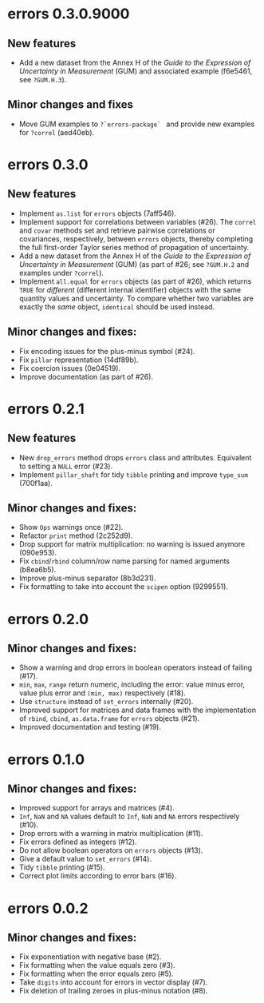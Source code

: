 # errors 0.3.0.9000

## New features

* Add a new dataset from the Annex H of the *Guide to the Expression of Uncertainty in Measurement* (GUM) and associated example (f6e5461, see `?GUM.H.3`).

## Minor changes and fixes

* Move GUM examples to ``?`errors-package` `` and provide new examples for `?correl` (aed40eb).

# errors 0.3.0

## New features

* Implement `as.list` for `errors` objects (7aff546).
* Implement support for correlations between variables (#26). The `correl` and `covar` methods set and retrieve pairwise correlations or covariances, respectively, between `errors` objects, thereby completing the full first-order Taylor series method of propagation of uncertainty.
* Add a new dataset from the Annex H of the *Guide to the Expression of Uncertainty in Measurement* (GUM) (as part of #26; see `?GUM.H.2` and examples under `?correl`).
* Implement `all.equal` for `errors` objects (as part of #26), which returns `TRUE` for *different* (different internal identifier) objects with the same quantity values and uncertainty. To compare whether two variables are exactly the *same* object, `identical` should be used instead.

## Minor changes and fixes:

* Fix encoding issues for the plus-minus symbol (#24).
* Fix `pillar` representation (14df89b).
* Fix coercion issues (0e04519).
* Improve documentation (as part of #26).

# errors 0.2.1

## New features

* New `drop_errors` method drops `errors` class and attributes. Equivalent to setting a `NULL` error (#23).
* Implement `pillar_shaft` for tidy `tibble` printing and improve `type_sum` (700f1aa).

## Minor changes and fixes:

* Show `Ops` warnings once (#22).
* Refactor `print` method (2c252d9).
* Drop support for matrix multiplication: no warning is issued anymore (090e953).
* Fix `cbind`/`rbind` column/row name parsing for named arguments (b8ea6b5).
* Improve plus-minus separator (8b3d231).
* Fix formatting to take into account the `scipen` option (9299551).

# errors 0.2.0

## Minor changes and fixes:

* Show a warning and drop errors in boolean operators instead of failing (#17).
* `min`, `max`, `range` return numeric, including the error: value minus error, value plus error and `(min, max)` respectively (#18).
* Use `structure` instead of `set_errors` internally (#20).
* Improved support for matrices and data frames with the implementation of `rbind`, `cbind`, `as.data.frame` for `errors` objects (#21).
* Improved documentation and testing (#19).

# errors 0.1.0

## Minor changes and fixes:

* Improved support for arrays and matrices (#4).
* `Inf`, `NaN` and `NA` values default to `Inf`, `NaN` and `NA` errors respectively (#10).
* Drop errors with a warning in matrix multiplication (#11).
* Fix errors defined as integers (#12).
* Do not allow boolean operators on `errors` objects (#13).
* Give a default value to `set_errors` (#14).
* Tidy `tibble` printing (#15).
* Correct plot limits according to error bars (#16).

# errors 0.0.2

## Minor changes and fixes:

* Fix exponentiation with negative base (#2).
* Fix formatting when the value equals zero (#3).
* Fix formatting when the error equals zero (#5).
* Take `digits` into account for errors in vector display (#7).
* Fix deletion of trailing zeroes in plus-minus notation (#8).
